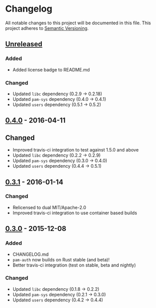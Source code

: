 # Changelog
All notable changes to this project will be documented in this file.
This project adheres to [Semantic Versioning](http://semver.org/).

<!--
### Added - for new features.
### Changed - for changes in existing functionality.
### Deprecated - for once-stable features removed in upcoming releases.
### Removed - for deprecated features removed in this release.
### Fixed - for any bug fixes.
### Security - to invite users to upgrade in case of vulnerabilities.
-->

## [Unreleased]
### Added
- Added license badge to README.md

### Changed
- Updated `libc` dependency (0.2.9 -> 0.2.18)
- Updated `pam-sys` dependency (0.4.0 -> 0.4.1)
- Updated `users` dependency (0.5.1 -> 0.5.2)

## [0.4.0] - 2016-04-11
## Changed
- Improved travis-ci integration to test against 1.5.0 and above
- Updated `libc` dependency (0.2.2 -> 0.2.9)
- Updated `pam-sys` dependency (0.3.0 -> 0.4.0)
- Updated `users` dependency (0.4.4 -> 0.5.1)

## [0.3.1] - 2016-01-14
### Changed
- Relicensed to dual MIT/Apache-2.0
- Improved travis-ci integration to use container based builds

## [0.3.0] - 2015-12-08
### Added
- CHANGELOG.md
- `pam-auth` now builds on Rust stable (and beta)!
- Better travis-ci integration (test on stable, beta and nightly)

### Changed
- Updated `libc` dependency (0.1.8 -> 0.2.2)
- Updated `pam-sys` dependency (0.2.1 -> 0.3.0)
- Updated `users` dependency (0.4.2 -> 0.4.4)


[Unreleased]: https://github.com/mrfloya/pam-auth/compare/v0.4.0...HEAD
[0.4.0]: https://github.com/mrfloya/pam-auth/compare/v0.3.1...v0.4.0
[0.3.1]: https://github.com/mrfloya/pam-auth/compare/v0.3.0...v0.3.1
[0.3.0]: https://github.com/mrfloya/pam-auth/compare/v0.2.0...v0.3.0
